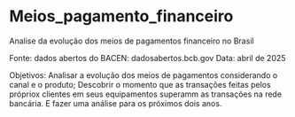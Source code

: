 # Meios_pagamento_financeiro
Analise da evolução dos meios de pagamentos financeiro no Brasil

Fonte: dados abertos do BACEN: dadosabertos.bcb.gov
Data: abril de 2025

Objetivos: 
Analisar a evolução dos meios de pagamentos considerando o canal e o produto;
Descobrir o momento que as transações feitas pelos própriox clientes em seus equipamentos superamm as transações na 
rede bancária. E fazer uma análise para os próximos dois anos.

